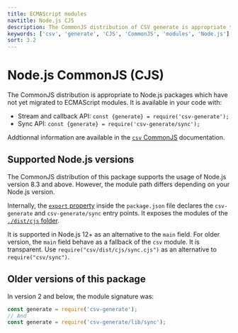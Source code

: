 ```yaml
---
title: ECMAScript modules
navtitle: Node.js CJS
description: The CommonJS distribution of CSV generate is appropriate to Node.js packages which have not yet migrated to ECMAScript modules.
keywords: ['csv', 'generate', 'CJS', 'CommonJS', 'modules', 'Node.js']
sort: 3.2
---
```


# Node.js CommonJS (CJS)

The CommonJS distribution is appropriate to Node.js packages which have not yet migrated to ECMAScript modules. It is available in your code with:

* Stream and callback API: `const {generate} = require('csv-generate');`
* Sync API: `const {generate} = require('csv-generate/sync');`

Addtionnal information are available in the [`csv` CommonJS](/project/distributions/nodejs_cjs/) documentation.

## Supported Node.js versions

The CommonJS distribution of this package supports the usage of Node.js version 8.3 and above. However, the module path differs depending on your Node.js version.

Internally, the [`export` property](https://nodejs.org/api/packages.html#packages_exports) inside the `package.json` file declares the `csv-generate` and `csv-generate/sync` entry points. It exposes the modules of the [`./dist/cjs` folder](https://github.com/adaltas/node-csv/tree/master/packages/csv-generate/lib).

It is supported in Node.js 12+ as an alternative to the `main` field. For older version, the `main` field behave as a fallback of the `csv` module. It is transparent. Use `require("csv/dist/cjs/sync.cjs")` as an alternative to `require("csv/sync")`.

## Older versions of this package

In version 2 and below, the module signature was:

```js
const generate = require('csv-generate');
// And
const generate = require('csv-generate/lib/sync');
```
